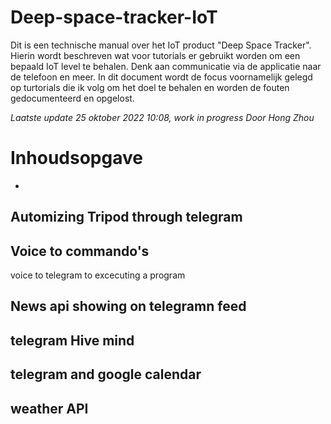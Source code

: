 # Deep-space-tracker-IoT
Dit is een technische manual over het IoT product "Deep Space Tracker". Hierin wordt beschreven wat voor tutorials er gebruikt worden om een bepaald IoT level te behalen. Denk aan communicatie via de applicatie naar de telefoon en meer. In dit document wordt de focus voornamelijk gelegd op turtorials die ik volg om het doel te behalen en worden de fouten gedocumenteerd en opgelost.

*Laatste update 25 oktober 2022 10:08, work in progress*
*Door Hong Zhou*

# Inhoudsopgave
- 

## Automizing Tripod through telegram

## Voice to commando's 
voice to telegram to excecuting a program

## News api showing on telegramn feed

## telegram Hive mind

## telegram and google calendar

## weather API



